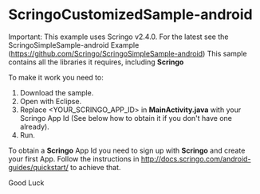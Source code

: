 ScringoCustomizedSample-android
===============================

Important: This example uses Scringo v2.4.0. For the latest see the ScringoSimpleSample-android Example (https://github.com/Scringo/ScringoSimpleSample-android)
This sample contains all the libraries it requires, including __Scringo__  

To make it work you need to:  
1. Download the sample.  
2. Open with Eclipse.  
3. Replace \<YOUR_SCRINGO_APP_ID\> in __MainActivity.java__ with your Scringo App Id (See below how to obtain it if you don't have one already).  
4. Run.  

To obtain a __Scringo__ App Id you need to sign up with __Scringo__ and create your first App. Follow the instructions in http://docs.scringo.com/android-guides/quickstart/ to achieve that.

Good Luck
